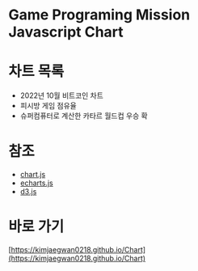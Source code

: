 # Game Programing Mission Javascript Chart

# 차트 목록
* 2022년 10월 비트코인 차트
* 피시방 게임 점유율
* 슈퍼컴퓨터로 계산한 카타르 월드컵 우승 확

# 참조
* [chart.js](https://www.chartjs.org/)
* [echarts.js](https://echarts.apache.org/)
* [d3.js](https://d3js.org/)

# 바로 가기
[https://kimjaegwan0218.github.io/Chart](https://kimjaegwan0218.github.io/Chart)
